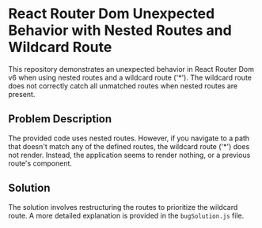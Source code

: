 # React Router Dom Unexpected Behavior with Nested Routes and Wildcard Route

This repository demonstrates an unexpected behavior in React Router Dom v6 when using nested routes and a wildcard route ('*').  The wildcard route does not correctly catch all unmatched routes when nested routes are present. 

## Problem Description

The provided code uses nested routes. However, if you navigate to a path that doesn't match any of the defined routes, the wildcard route ('*') does not render. Instead, the application seems to render nothing, or a previous route's component.

## Solution

The solution involves restructuring the routes to prioritize the wildcard route.  A more detailed explanation is provided in the `bugSolution.js` file.